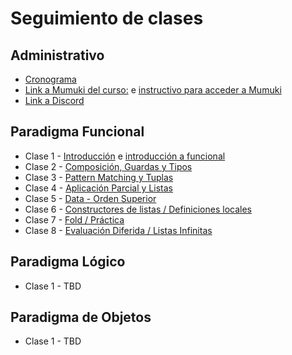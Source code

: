 # Seguimiento de clases

## Administrativo

* [Cronograma](https://docs.google.com/spreadsheets/d/1OY4voibS2ZSxcRx1drHdhehowkkpEN7nJaJu8NmBcew)
* [Link a Mumuki del curso:](https://mumuki.io/pdep-utn/join/8VNXew) e [instructivo para acceder a Mumuki](https://docs.google.com/document/d/1ZlTCiTum1wOeKtEIrHXYD8blItfgh2ThAuyteUUjrw4/edit) 
* [Link a Discord](https://discord.gg/YXDNx62YX2)

## Paradigma Funcional

* Clase 1 - [Introducción](https://github.com/pdep-st/seguimiento/blob/main/seguimiento/2022/intro.md) e [introducción a funcional](https://github.com/pdep-st/seguimiento/blob/main/seguimiento/2022/funcional/clase-1.md)
* Clase 2 - [Composición, Guardas y Tipos](https://github.com/pdep-st/seguimiento/blob/main/seguimiento/2022/funcional/clase-2.md)
* Clase 3 - [Pattern Matching y Tuplas](https://github.com/pdep-st/seguimiento/blob/main/seguimiento/2022/funcional/clase-3.md)
* Clase 4 - [Aplicación Parcial y Listas](https://github.com/pdep-st/seguimiento/blob/main/seguimiento/2022/funcional/clase-4.md)
* Clase 5 - [Data - Orden Superior](https://github.com/pdep-st/seguimiento/blob/main/seguimiento/2022/funcional/clase-5.md)
* Clase 6 - [Constructores de listas / Definiciones locales](https://github.com/pdep-st/seguimiento/blob/main/seguimiento/2022/funcional/clase-6.md)
* Clase 7 - [Fold / Práctica](https://github.com/pdep-st/seguimiento/blob/main/seguimiento/2022/funcional/clase-7.md)
* Clase 8 - [Evaluación Diferida / Listas Infinitas](https://github.com/pdep-st/seguimiento/blob/main/seguimiento/2022/funcional/clase-8.md)


## Paradigma Lógico

* Clase 1 - TBD


## Paradigma de Objetos

* Clase 1 - TBD
